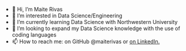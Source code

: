 - 👋 Hi, I’m Maite Rivas
- 👀 I’m interested in Data Science/Engineering
- 🌱 I’m currently learning Data Science with Northwestern University
- 💞️ I’m looking to expand my Data Science knowledge with the use of coding languages
- 📫 How to reach me: on GitHub @maiterivas or <a href="https://www.linkedin.com/in/maiterivas/">on LinkedIn.</a>

<!---
maiterivas/maiterivas is a ✨ special ✨ repository because its `README.md` (this file) appears on your GitHub profile.
You can click the Preview link to take a look at your changes.
--->
